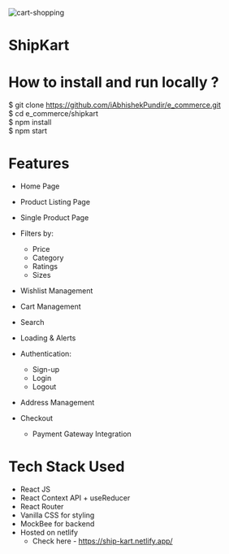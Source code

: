 
![cart-shopping](https://github.com/iAbhishekPundir/e_commerce/assets/60387390/3c1d7c20-2c7b-417d-bb75-81e14bd1a88f)
# ShipKart  


# How to install and run locally ?  

$ git clone https://github.com/iAbhishekPundir/e_commerce.git  
$ cd e_commerce/shipkart  
$ npm install  
$ npm start  

# Features  
- Home Page  
- Product Listing Page  
- Single Product Page  
- Filters by:  
  * Price
  * Category  
  * Ratings
  * Sizes 
- Wishlist Management  
- Cart Management  
- Search 
- Loading & Alerts  
- Authentication:  
  * Sign-up
  * Login
  * Logout  
- Address Management

- Checkout
  * Payment Gateway Integration

# Tech Stack Used 
- React JS  
- React Context API + useReducer  
- React Router  
- Vanilla CSS for styling  
- MockBee for backend  
- Hosted on netlify
  * Check here - https://ship-kart.netlify.app/

